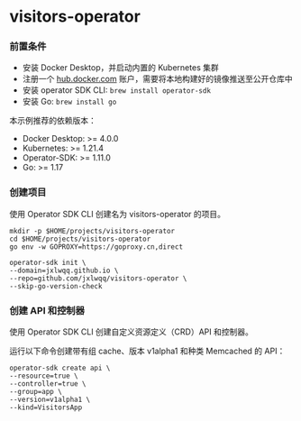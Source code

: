 # visitors-operator

### 前置条件

* 安装 Docker Desktop，并启动内置的 Kubernetes 集群
* 注册一个 [hub.docker.com](https://hub.docker.com/) 账户，需要将本地构建好的镜像推送至公开仓库中
* 安装 operator SDK CLI: `brew install operator-sdk`
* 安装 Go: `brew install go`

本示例推荐的依赖版本：

* Docker Desktop: >= 4.0.0
* Kubernetes: >= 1.21.4
* Operator-SDK: >= 1.11.0
* Go: >= 1.17

### 创建项目

使用 Operator SDK CLI 创建名为 visitors-operator 的项目。
```shell
mkdir -p $HOME/projects/visitors-operator
cd $HOME/projects/visitors-operator
go env -w GOPROXY=https://goproxy.cn,direct

operator-sdk init \
--domain=jxlwqq.github.io \
--repo=github.com/jxlwqq/visitors-operator \
--skip-go-version-check
```


### 创建 API 和控制器

使用 Operator SDK CLI 创建自定义资源定义（CRD）API 和控制器。

运行以下命令创建带有组 cache、版本 v1alpha1 和种类 Memcached 的 API：

```shell
operator-sdk create api \
--resource=true \
--controller=true \
--group=app \
--version=v1alpha1 \
--kind=VisitorsApp
```